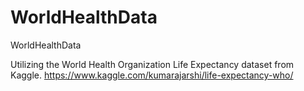 # WorldHealthData
WorldHealthData

Utilizing the World Health Organization Life Expectancy dataset from Kaggle. 
https://www.kaggle.com/kumarajarshi/life-expectancy-who/
